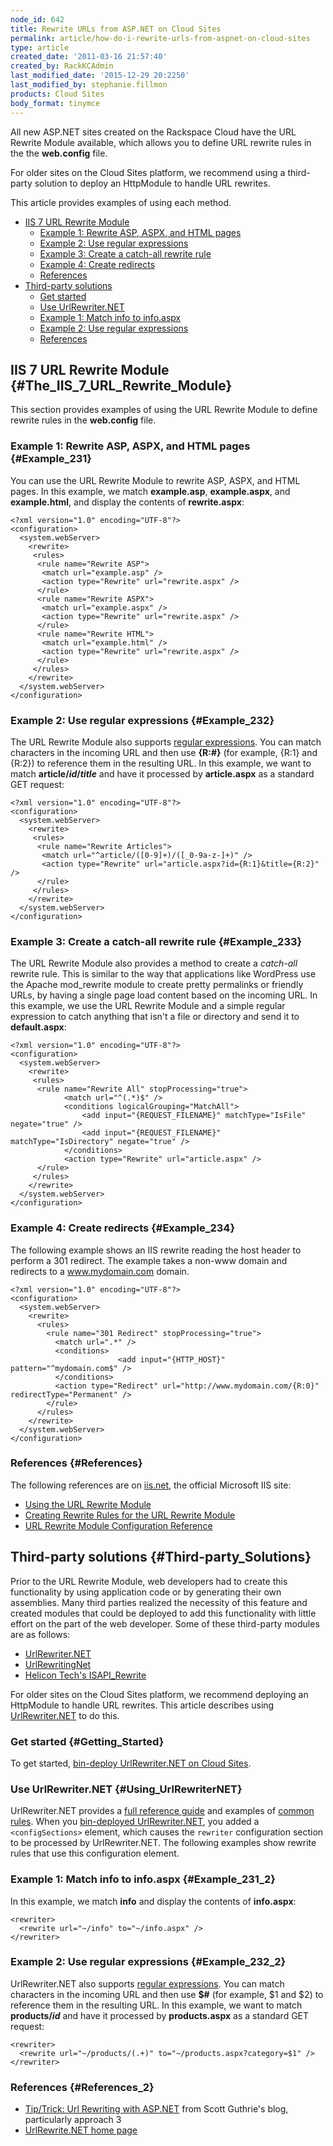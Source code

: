 ```yaml
---
node_id: 642
title: Rewrite URLs from ASP.NET on Cloud Sites
permalink: article/how-do-i-rewrite-urls-from-aspnet-on-cloud-sites
type: article
created_date: '2011-03-16 21:57:40'
created_by: RackKCAdmin
last_modified_date: '2015-12-29 20:2250'
last_modified_by: stephanie.fillmon
products: Cloud Sites
body_format: tinymce
---
```


All new ASP.NET sites created on the Rackspace Cloud have the URL
Rewrite Module available, which allows you to define URL rewrite rules
in the the **web.config** file.

For older sites on the Cloud Sites platform, we recommend using a
third-party solution to deploy an HttpModule to handle URL rewrites.

This article provides examples of using each method.

-   [IIS 7 URL Rewrite Module](#The_IIS_7_URL_Rewrite_Module)
    -   [Example 1: Rewrite ASP, ASPX, and HTML pages](#Example_231)
    -   [Example 2: Use regular expressions](#Example_232)
    -   [Example 3: Create a catch-all rewrite rule](#Example_233)
    -   [Example 4: Create redirects](#Example_234)
    -   [References](#References)
-   [Third-party solutions](#Third-party_Solutions)
    -   [Get started](#Getting_Started)
    -   [Use UrlRewriter.NET](#Using_UrlRewriterNET)
    -   [Example 1: Match info to info.aspx](#Example_231_2)
    -   [Example 2: Use regular expressions](#Example_232_2)
    -   [References](#References_2)

IIS 7 URL Rewrite Module {#The_IIS_7_URL_Rewrite_Module}
------------------------

This section provides examples of using the URL Rewrite Module to define
rewrite rules in the **web.config** file.

### Example 1: Rewrite ASP, ASPX, and HTML pages {#Example_231}

You can use the URL Rewrite Module to rewrite ASP, ASPX, and HTML pages.
In this example, we match **example.asp**, **example.aspx**, and
**example.html**, and display the contents of **rewrite.aspx**:

    <?xml version="1.0" encoding="UTF-8"?>
    <configuration>
      <system.webServer>
        <rewrite>
         <rules>
          <rule name="Rewrite ASP">
           <match url="example.asp" />
           <action type="Rewrite" url="rewrite.aspx" />
          </rule>
          <rule name="Rewrite ASPX">
           <match url="example.aspx" />
           <action type="Rewrite" url="rewrite.aspx" />
          </rule>
          <rule name="Rewrite HTML">
           <match url="example.html" />
           <action type="Rewrite" url="rewrite.aspx" />
          </rule>
         </rules>
        </rewrite>
      </system.webServer>
    </configuration>

### Example 2: Use regular expressions {#Example_232}

The URL Rewrite Module also supports [regular
expressions](http://www.regular-expressions.info/ "http://www.regular-expressions.info/").
You can match characters in the incoming URL and then use **{R:\#}**
(for example, {R:1} and {R:2}) to reference them in the resulting URL.
In this example, we want to match **article/*id*/*title*** and have it
processed by **article.aspx** as a standard GET request:

    <?xml version="1.0" encoding="UTF-8"?>
    <configuration>
      <system.webServer>
        <rewrite>
         <rules>
          <rule name="Rewrite Articles">
           <match url="^article/([0-9]+)/([_0-9a-z-]+)" />
           <action type="Rewrite" url="article.aspx?id={R:1}&title={R:2}" />
          </rule>
         </rules>
        </rewrite>
      </system.webServer>
    </configuration>

### Example 3: Create a catch-all rewrite rule {#Example_233}

The URL Rewrite Module also provides a method to create a *catch-all*
rewrite rule. This is similar to the way that applications like
WordPress use the Apache mod\_rewrite module to create pretty permalinks
or friendly URLs, by having a single page load content based on the
incoming URL. In this example, we use the URL Rewrite Module and a
simple regular expression to catch anything that isn't a file or
directory and send it to **default.aspx**:

    <?xml version="1.0" encoding="UTF-8"?>
    <configuration>
      <system.webServer>
        <rewrite>
         <rules>
          <rule name="Rewrite All" stopProcessing="true">
                <match url="^(.*)$" />
                <conditions logicalGrouping="MatchAll">
                    <add input="{REQUEST_FILENAME}" matchType="IsFile" negate="true" />
                    <add input="{REQUEST_FILENAME}" matchType="IsDirectory" negate="true" />
                </conditions>
                <action type="Rewrite" url="article.aspx" />
          </rule>
         </rules>
        </rewrite>
      </system.webServer>
    </configuration>

### Example 4: Create redirects {#Example_234}

The following example shows an IIS rewrite reading the host header to
perform a 301 redirect. The example takes a non-www domain and redirects
to a www.mydomain.com domain.

    <?xml version="1.0" encoding="UTF-8"?>
    <configuration>
      <system.webServer>
        <rewrite>
          <rules>
            <rule name="301 Redirect" stopProcessing="true">
              <match url=".*" />
              <conditions>
                            <add input="{HTTP_HOST}" pattern="^mydomain.com$" />
              </conditions>
              <action type="Redirect" url="http://www.mydomain.com/{R:0}" redirectType="Permanent" />
            </rule>
          </rules>
        </rewrite>
      </system.webServer>
    </configuration>

### References {#References}

The following references are on
[iis.net](http://www.iis.net/ "http://www.iis.net/"), the official
Microsoft IIS site:

-   [Using the URL Rewrite
    Module](http://learn.iis.net/page.aspx/460/using-url-rewrite-module/ "http://learn.iis.net/page.aspx/460/using-url-rewrite-module/")
-   [Creating Rewrite Rules for the URL Rewrite
    Module](http://learn.iis.net/page.aspx/461/creating-rewrite-rules-for-the-url-rewrite-module/ "http://learn.iis.net/page.aspx/461/creating-rewrite-rules-for-the-url-rewrite-module/")
-   [URL Rewrite Module Configuration
    Reference](http://learn.iis.net/page.aspx/465/url-rewrite-module-configuration-reference/ "http://learn.iis.net/page.aspx/465/url-rewrite-module-configuration-reference/")

Third-party solutions {#Third-party_Solutions}
---------------------

Prior to the URL Rewrite Module, web developers had to create this
functionality by using application code or by generating their own
assemblies. Many third parties realized the necessity of this feature
and created modules that could be deployed to add this functionality
with little effort on the part of the web developer. Some of these
third-party modules are as follows:

-   [UrlRewriter.NET](http://www.urlrewriter.net/ "http://www.urlrewriter.net/")
-   [UrlRewritingNet](http://www.urlrewriting.net/ "http://www.urlrewriting.net/")
-   [Helicon Tech's
    ISAPI\_Rewrite](http://www.isapirewrite.com/ "http://www.isapirewrite.com/")

For older sites on the Cloud Sites platform, we recommend deploying an
HttpModule to handle URL rewrites. This article describes using
[UrlRewriter.NET](http://www.urlrewriter.net/ "http://www.urlrewriter.net/") to
do this.

### Get started {#Getting_Started}

To get started, [bin-deploy UrlRewriter.NET on Cloud
Sites](http://www.rackspace.com/knowledge_center/article/bin-deploy-an-aspnet-assembly-on-cloud-sites).

### Use UrlRewriter.NET {#Using_UrlRewriterNET}

UrlRewriter.NET provides a [full reference
guide](http://urlrewriter.net/index.php/support/reference "http://urlrewriter.net/index.php/support/reference")
and examples of [common
rules](http://urlrewriter.net/index.php/support/using "http://urlrewriter.net/index.php/support/using").
When you [bin-deployed
UrlRewriter.NET](http://www.rackspace.com/knowledge_center/article/bin-deploy-an-aspnet-assembly-on-cloud-sites "How do I bin deploy an ASP/.NET assembly?"),
you added a `<configSections>` element, which causes the `rewriter`
configuration section to be processed by UrlRewriter.NET. The following
examples show rewrite rules that use this configuration element.

### Example 1: Match info to info.aspx {#Example_231_2}

In this example, we match **info** and display the contents of
**info.aspx**:

    <rewriter>
      <rewrite url="~/info" to="~/info.aspx" />
    </rewriter>

### Example 2: Use regular expressions {#Example_232_2}

UrlRewriter.NET also supports [regular
expressions](http://www.regular-expressions.info/ "http://www.regular-expressions.info/").
You can match characters in the incoming URL and then use **\$\#** (for
example, \$1 and \$2) to reference them in the resulting URL. In this
example, we want to match **products/*id*** and have it processed by
**products.aspx** as a standard GET request:

    <rewriter>
      <rewrite url="~/products/(.+)" to="~/products.aspx?category=$1" />
    </rewriter>

### References {#References_2}

-   [Tip/Trick: Url Rewriting with
    ASP.NET](http://weblogs.asp.net/scottgu/archive/2007/02/26/tip-trick-url-rewriting-with-asp-net.aspx "http://weblogs.asp.net/scottgu/archive/2007/02/26/tip-trick-url-rewriting-with-asp-net.aspx")
    from Scott Guthrie's blog, particularly approach 3
-   [UrlRewrite.NET home
    page](http://urlrewriter.net "http://urlrewriter.net")


